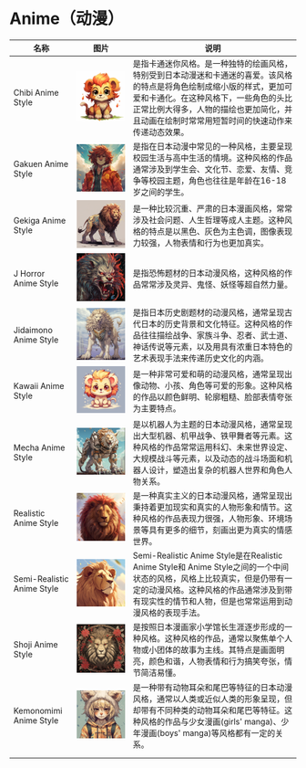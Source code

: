 # Anime（动漫）

| 名称                       | 图片                                                         | 说明                                                         |
| -------------------------- | ------------------------------------------------------------ | ------------------------------------------------------------ |
| Chibi Anime Style          | ![ChibiAnime](../images/anime/ChibiAnime.png)   | 是指卡通迷你风格。是一种独特的绘画风格，特别受到日本动漫迷和卡通迷的喜爱。该风格的特点是将角色绘制成缩小版的样式，更加可爱和卡通化。在这种风格下，一些角色的头比正常比例大得多，人物的描绘也更加简化，并且动画在绘制时常常用短暂时间的快速动作来传递动态效果。 |
| Gakuen Anime Style         | ![GakuenAnime](../images/anime/GakuenAnime.png) | 是指在日本动漫中常见的一种风格，主要呈现校园生活与高中生活的情境。这种风格的作品通常涉及到学生会、文化节、恋爱、友情、竞争等校园主题，角色也往往是年龄在16-18岁之间的学生。 |
| Gekiga Anime Style         | ![GekigaAnime](../images/anime/GekigaAnime.png) | 是一种比较沉重、严肃的日本漫画风格，常常涉及社会问题、人生哲理等成人主题。这种风格的特点是以黑色、灰色为主色调，图像表现力较强，人物表情和行为也更加真实。 |
| J Horror Anime Style       | ![JHorrorAnime](../images/anime/JHorrorAnime.png) | 是指恐怖题材的日本动漫风格，这种风格的作品常常涉及灵异、鬼怪、妖怪等超自然力量。 |
| Jidaimono Anime Style      | ![JidaimonoAnime](../images/anime/JidaimonoAnime.png) | 是指日本历史剧题材的动漫风格，通常呈现古代日本的历史背景和文化特征。这种风格的作品往往描绘战争、家族斗争、忍者、武士道、神话传说等元素，以及用具有浓重日本特色的艺术表现手法来传递历史文化的内涵。 |
| Kawaii Anime Style         | ![KawaiiAnime](../images/anime/KawaiiAnime.png) | 是一种非常可爱和萌的动漫风格，通常呈现出像动物、小孩、角色等可爱的形象。这种风格的作品以颜色鲜明、轮廓粗糙、脸部表情夸张为主要特点。 |
| Mecha Anime Style          | ![MechaAnime](../images/anime/MechaAnime.png)   | 是以机器人为主题的日本动漫风格，通常呈现出大型机器、机甲战争、铁甲舞者等元素。这种风格的作品常常运用科幻、未来世界设定、大规模战斗等元素，以及动态的战斗场面和机器人设计，塑造出复杂的机器人世界和角色人物关系。 |
| Realistic Anime Style      | ![RealisticAnime](../images/anime/RealisticAnime.png) | 是一种真实主义的日本动漫风格，通常呈现出秉持着更加现实和真实的人物形象和情节。这种风格的作品表现力很强，人物形象、环境场景等具有更多的细节，刻画出更为真实的情感世界。 |
| Semi-Realistic Anime Style | ![Semi-RealisticAnime](../images/anime/Semi-RealisticAnime.png) | Semi-Realistic Anime Style是在Realistic Anime Style和 Anime Style之间的一个中间状态的风格，风格上比较真实，但是仍带有一定的动漫风格。这种风格的作品通常涉及到带有现实性的情节和人物，但是也常常运用到动漫风格的表现手法。 |
| Shoji Anime Style          | ![ShojiAnime](../images/anime/ShojiAnime.png)   | 是按照日本漫画家小学馆长生涯逐步形成的一种风格。这种风格的作品，通常以聚焦单个人物或小团体的故事为主线。其特点是画面明亮，颜色和谐，人物表情和行为搞笑夸张，情节简洁易懂。 |
| Kemonomimi Anime Style     | ![KemonomimiAnime](../images/anime/KemonomimiAnime.png) | 是一种带有动物耳朵和尾巴等特征的日本动漫风格，通常以人类或近似人类的形象呈现，但却带有不同种类的动物耳朵和尾巴等特征。这种风格的作品与少女漫画(girls' manga)、少年漫画(boys' manga)等风格都有一定的关系。 |
|                            |                                                              |                                                              |
|                            |                                                              |                                                              |

